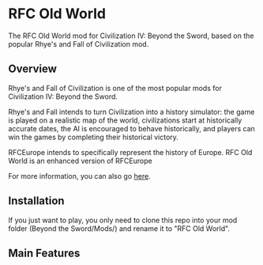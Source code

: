# RFC Old World

The RFC Old World mod for Civilization IV: Beyond the Sword, based on the popular Rhye's and Fall of Civilization mod.

## Overview

Rhye's and Fall of Civilization is one of the most popular mods for Civilization IV: Beyond the Sword.

Rhye's and Fall intends to turn Civilization into a history simulator: the game is played on a realistic map of the world, civilizations start at historically accurate dates, the AI is encouraged to behave historically, and players can win the games by completing their historical victory.

RFCEurope intends to specifically represent the history of Europe. RFC Old World is an enhanced version of RFCEurope

For more information, you can also go [here](https://forums.civfanatics.com/forums/rhyes-and-fall-europe.386/).

## Installation

If you just want to play, you only need to clone this repo into your mod folder (Beyond the Sword/Mods/) and rename it to "RFC Old World".

## Main Features
